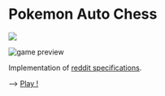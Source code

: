 # Pokemon Auto Chess
  <a href="https://discord.gg/6pTGku">
    <img src="https://img.shields.io/discord/737230355039387749.svg?style=for-the-badge&colorB=7581dc&logo=discord&logoColor=white">
  </a>

![game preview](https://cdn.discordapp.com/attachments/737230355039387752/737604000689684550/unknown.png)

Implementation of [reddit specifications](https://www.reddit.com/r/AutoChess/comments/ar4cjh/pokemon_autochess_concept/).

 --> [Play !](https://pokemon-auto-chess.herokuapp.com/)

